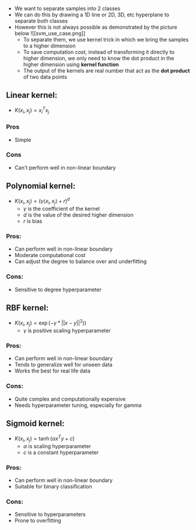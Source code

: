 - We want to separate samples into 2 classes
- We can do this by drawing a 1D line or 2D, 3D, etc hyperplane to separate both classes
- However this is not always possible as demonstrated by the picture below
  ![[svm_use_case.png]]
  - To separate them, we use kernel trick in which we bring the samples to a higher dimension
  - To save computation cost, instead of transforming it directly to higher dimension, we only need to know the dot product in the higher dimension using **kernel function**
  - The output of the kernels are real number that act as the **dot product** of two data points
## Linear kernel: 
- $K(x_i, x_j) = x_i^T x_j$
### Pros
- Simple
### Cons
- Can't perform well in non-linear boundary
## Polynomial kernel: 
- $K(x_i, x_j) = (\gamma \langle x_i, x_j \rangle + r)^d$
	- $\gamma$ is the coefficient of the kernel
	- $d$ is the value of the desired higher dimension
	- $r$ is bias
### Pros:
- Can perform well in non-linear boundary
- Moderate computational cost
- Can adjust the degree to balance over and underfitting
### Cons:
- Sensitive to degree hyperparameter
## RBF kernel: 
- $K(x_i, x_j) = \exp(-\gamma * ||x - y||^2))$
	- $\gamma$ is positive scaling hyperparameter
### Pros:
- Can perform well in non-linear boundary
- Tends to generalize well for unseen data
- Works the best for real life data
### Cons:
- Quite complex and computationally expensive
- Needs hyperparameter tuning, especially for gamma
## Sigmoid kernel:
- $K(x_i, x_j) = \tanh(\alpha x^Ty + c)$
	- $\alpha$ is scaling hyperparameter
	- $c$ is a constant hyperparameter
### Pros:
- Can perform well in non-linear boundary
- Suitable for binary classification
### Cons:
- Sensitive to hyperparameters
- Prone to overfitting
